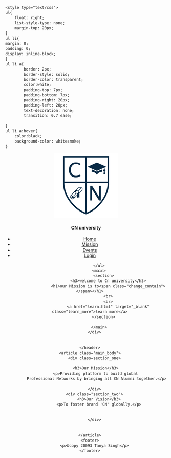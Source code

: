 <!DOCTYPE html>
<html lang="en">
<head>
    <meta charset="UTF-8">
    <meta http-equiv="X-UA-Compatible" content="IE=edge">
    <meta name="viewport" content="width=device-width, initial-scale=1.0">
    <title>first page</title>
    <link rel="stylesheet" href="astyle.css">
    <link rel="preconnect" href="https://fonts.gstatic.com">
<link href="https://fonts.googleapis.com/css2?family=Playfair+Display:ital,wght@1,600&display=swap" rel="stylesheet">
<link
    rel="stylesheet"
    href="https://cdnjs.cloudflare.com/ajax/libs/animate.css/4.1.1/animate.min.css"
  />
    
    <style type="text/css">
    ul{
        float: right;
        list-style-type: none;
        margin-top: 20px;
    }
    ul li{
    margin: 0;
    padding: 0;
    display: inline-block;
    }
    ul li a{
            border: 2px;
            border-style: solid;
            border-color: transparent;
            color:white;
            padding-top: 7px;
            padding-bottom: 7px;
            padding-right: 20px;
            padding-left: 20px;
            text-decoration: none;
            transition: 0.7 ease;
            
    }
    ul li a:hover{
        color:black;
        background-color: whitesmoke;
    }
</style>
</head>
<body>
    <header>
        <div class="main">
            <div class="logo">
                <img src="cn logo.png"><h4 class="title">CN university</h4>
            </div>
            <ul>
                <li class="active"><a href="alumni.html">Home</a></li>
                <li><a href="mission.html" target="_self" >Mission</a></li>
                <li><a href="event.html" target="_self">Events</a></li>
                <li><a href="login.html" target="_self">Login</a></li>
                
            </ul>
            <main>
                <section>
                    <h3>welcome to Cn university</h3>
                    <h1>our Mission is to<span class="change_contain"></span></h1>
                    <br>
                    <br>
                    <a href="learn.html" target="_blank" class="learn_more">learn more</a>
                </section>
        
            </main>
        </div>
            
        
    </header>
    <article class="main_body">
        <div class=section_one>
    
         <h3>Our Mission</h3>
         <p>Providing platform to build global
          Professional Networks by bringing all CN Alumni together.</p>

        </div>
        <div class="section_two">
            <h3>Our Vision</h3>
            <p>To foster brand 'CN' globally.</p>
    

        </div>
        

    </article>
    <footer>
        <p>&copy 20093 Tanya Singh</p>
    </footer>
    
</body>
    

</html>
